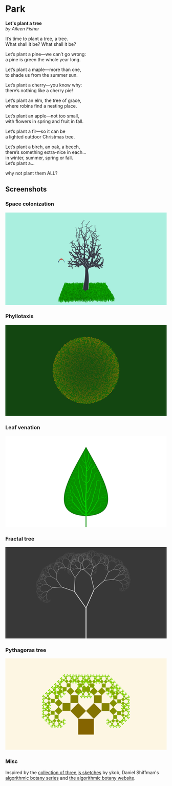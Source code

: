 # Park

<b>Let's plant a tree</b><br>
<em>by Aileen Fisher</em>

It’s time to plant a tree, a tree.<br>
What shall it be? What shall it be?

Let’s plant a pine—we can’t go wrong:<br>
a pine is green the whole year long.

Let’s plant a maple—more than one,<br>
to shade us from the summer sun.

Let’s plant a cherry—you know why:<br>
there’s nothing like a cherry pie!

Let’s plant an elm, the tree of grace,<br>
where robins find a nesting place.

Let’s plant an apple—not too small,<br>
with flowers in spring and fruit in fall.

Let’s plant a fir—so it can be<br>
a lighted outdoor Christmas tree.

Let’s plant a birch, an oak, a beech,<br>
there’s something extra-nice in each…<br>
in winter, summer, spring or fall.<br>
Let’s plant a…

why not plant them ALL?

## Screenshots
### Space colonization
![3D model of tree with polygon grass](imgs/teaser.png)

### Phyllotaxis
![A spiral pattern of coloured dots on a green background](imgs/phyllotaxis.png)

### Leaf venation
![A model of a leaf with venations](imgs/venation.png)

### Fractal tree
![Abstract fractal tree made out of white lines](imgs/fractal.png)

### Pythagoras tree
![Abstract tree made out of squares](imgs/pytree.png)

### Misc
Inspired by the [collection of three.js sketches](https://github.com/ykob/sketch-threejs) by ykob, Daniel Shiffman's [algorithmic botany series](https://www.youtube.com/playlist?list=PLRqwX-V7Uu6bxNsa_3SfCPyF9Md9XvXhR) and [the algorithmic botany website](http://algorithmicbotany.org/).
